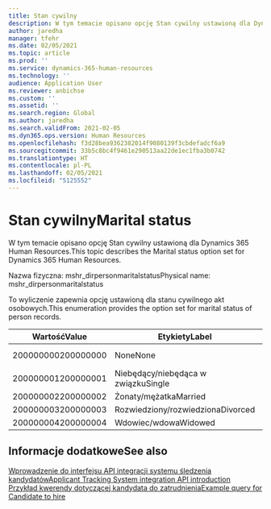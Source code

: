 ```yaml
---
title: Stan cywilny
description: W tym temacie opisano opcję Stan cywilny ustawioną dla Dynamics 365 Human Resources.
author: jaredha
manager: tfehr
ms.date: 02/05/2021
ms.topic: article
ms.prod: ''
ms.service: dynamics-365-human-resources
ms.technology: ''
audience: Application User
ms.reviewer: anbichse
ms.custom: ''
ms.assetid: ''
ms.search.region: Global
ms.author: jaredha
ms.search.validFrom: 2021-02-05
ms.dyn365.ops.version: Human Resources
ms.openlocfilehash: f3d28bea9362382014f9080139f3cbdefadcf6a9
ms.sourcegitcommit: 33b5c8bc4f9461e290513aa22de1ec1fba3b0742
ms.translationtype: HT
ms.contentlocale: pl-PL
ms.lasthandoff: 02/05/2021
ms.locfileid: "5125552"
---
```

# <a name="marital-status"></a><span data-ttu-id="0d271-103">Stan cywilny</span><span class="sxs-lookup"><span data-stu-id="0d271-103">Marital status</span></span>

<span data-ttu-id="0d271-104">W tym temacie opisano opcję Stan cywilny ustawioną dla Dynamics 365 Human Resources.</span><span class="sxs-lookup"><span data-stu-id="0d271-104">This topic describes the Marital status option set for Dynamics 365 Human Resources.</span></span>

<span data-ttu-id="0d271-105">Nazwa fizyczna: mshr_dirpersonmaritalstatus</span><span class="sxs-lookup"><span data-stu-id="0d271-105">Physical name: mshr_dirpersonmaritalstatus</span></span>

<span data-ttu-id="0d271-106">To wyliczenie zapewnia opcję ustawioną dla stanu cywilnego akt osobowych.</span><span class="sxs-lookup"><span data-stu-id="0d271-106">This enumeration provides the option set for marital status of person records.</span></span>

| <span data-ttu-id="0d271-107">Wartość</span><span class="sxs-lookup"><span data-stu-id="0d271-107">Value</span></span> | <span data-ttu-id="0d271-108">Etykiety</span><span class="sxs-lookup"><span data-stu-id="0d271-108">Label</span></span> | <span data-ttu-id="0d271-109">opis</span><span class="sxs-lookup"><span data-stu-id="0d271-109">Description</span></span> |
| --- | --- | --- |
| <span data-ttu-id="0d271-110">200000000</span><span class="sxs-lookup"><span data-stu-id="0d271-110">200000000</span></span> | <span data-ttu-id="0d271-111">None</span><span class="sxs-lookup"><span data-stu-id="0d271-111">None</span></span> | <span data-ttu-id="0d271-112">Nie wybrano żadnej wartości.</span><span class="sxs-lookup"><span data-stu-id="0d271-112">No value has been selected.</span></span>
| <span data-ttu-id="0d271-113">200000001</span><span class="sxs-lookup"><span data-stu-id="0d271-113">200000001</span></span> | <span data-ttu-id="0d271-114">Niebędący/niebędąca w związku</span><span class="sxs-lookup"><span data-stu-id="0d271-114">Single</span></span> | <span data-ttu-id="0d271-115">Niebędący/niebędąca w związku.</span><span class="sxs-lookup"><span data-stu-id="0d271-115">Single.</span></span> |
| <span data-ttu-id="0d271-116">200000002</span><span class="sxs-lookup"><span data-stu-id="0d271-116">200000002</span></span> | <span data-ttu-id="0d271-117">Żonaty/mężatka</span><span class="sxs-lookup"><span data-stu-id="0d271-117">Married</span></span> | <span data-ttu-id="0d271-118">Żonaty/mężatka.</span><span class="sxs-lookup"><span data-stu-id="0d271-118">Married.</span></span> |
| <span data-ttu-id="0d271-119">200000003</span><span class="sxs-lookup"><span data-stu-id="0d271-119">200000003</span></span> | <span data-ttu-id="0d271-120">Rozwiedziony/rozwiedziona</span><span class="sxs-lookup"><span data-stu-id="0d271-120">Divorced</span></span> | <span data-ttu-id="0d271-121">Rozwiedziony/rozwiedziona.</span><span class="sxs-lookup"><span data-stu-id="0d271-121">Divorced.</span></span> |
| <span data-ttu-id="0d271-122">200000004</span><span class="sxs-lookup"><span data-stu-id="0d271-122">200000004</span></span> | <span data-ttu-id="0d271-123">Wdowiec/wdowa</span><span class="sxs-lookup"><span data-stu-id="0d271-123">Widowed</span></span> | <span data-ttu-id="0d271-124">Wdowieństwo.</span><span class="sxs-lookup"><span data-stu-id="0d271-124">Widowhood.</span></span> |

## <a name="see-also"></a><span data-ttu-id="0d271-125">Informacje dodatkowe</span><span class="sxs-lookup"><span data-stu-id="0d271-125">See also</span></span>

[<span data-ttu-id="0d271-126">Wprowadzenie do interfejsu API integracji systemu śledzenia kandydatów</span><span class="sxs-lookup"><span data-stu-id="0d271-126">Applicant Tracking System integration API introduction</span></span>](hr-admin-integration-ats-api-introduction.md)<br>
[<span data-ttu-id="0d271-127">Przykład kwerendy dotyczącej kandydata do zatrudnienia</span><span class="sxs-lookup"><span data-stu-id="0d271-127">Example query for Candidate to hire</span></span>](hr-admin-integration-ats-api-candidate-to-hire-example-query.md)
